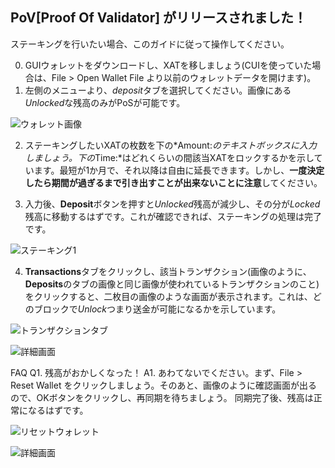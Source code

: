 ## PoV[Proof Of Validator] がリリースされました！

ステーキングを行いたい場合、このガイドに従って操作してください。

0. GUIウォレットをダウンロードし、XATを移しましょう(CUIを使っていた場合は、File > Open Wallet File より以前のウォレットデータを開けます)。
1. 左側のメニューより、*deposit*タブを選択してください。画像にある*Unlocked*な残高のみがPoSが可能です。

![ウォレット画像](https://lh3.googleusercontent.com/nJKh4wwx-rkwZcd6wIT6KPbNVmBvGW72waDJ6mWd_fMq3gNH8Ve5onoEavynLVP8DDLhGz_s8cXJ3T3RFamj9057oh88Ns-rP9b8AOEoHxTx-dnTTtEkkQB8lUV31Q1QAODW5GjEzGReXhzryY_X1XnkpWabRnrlbxWgJnJC3utqeD5CFE47BV-ZH26AiskHuylpKKgCPOLBrqREe-CjtF7uMc4VBrUbD0qa-NaYhuLR4WoLNlv9Kwp6OVjqdefoulJgiPztg15o9xYaCoeEHIYYTIFA3xDYYCIiuu6yOTVRLIr-Ey6DdeKVp5wPAlkgeCOKCXQASIUXVuj5k6wLISpDyQ1RQm3CjO1EBtp0MD7KPSaHcG3G2vuPbvDG3Z8iqSMrcrZDgSZGJhLukh1b8NT5VBppnvmpSH_91REAPl2DUSQWHB_fQED7ChuVCdM0omdI9JMZ2alRDjtqSmBM9ZPwaOiuv254hJs5Gd1txFB9SIiXaBG1HR5dEvhCgjf1-X_cJ7eoMsKH_ghX2iegqqmLvyLjasZE7dZhR7FVWEg9kSSMvnEjgcW8Eyzx5JLDL93_OrJxKjgNHvNldT4kAylgZaChpUoj2K4BvB8ZH2U4-9EdL-LyuDcjQ5LUkvf9L_Nfdc5ifFMICqEeaenJoC8hWB7V3R_e=w987-h585-no)

2. ステーキングしたいXATの枚数を下の*Amount:*のテキストボックスに入力しましょう。下の*Time:*はどれくらいの間該当XATをロックするかを示しています。最短が1か月で、それ以降は自由に延長できます。しかし、**一度決定したら期間が過ぎるまで引き出すことが出来ないことに注意**してください。

3. 入力後、**Deposit**ボタンを押すと*Unlocked*残高が減少し、その分が*Locked*残高に移動するはずです。これが確認できれば、ステーキングの処理は完了です。

![ステーキング1](https://lh3.googleusercontent.com/_zYEZm32-mmGsn0bJ7PfnYLeGIJuz0k2ExkoGeXsANJAa5dT4SNump1BLRhlC3_HD2gl61GncqkZqa3pC7GbGJJaDBgJQp2x8EpSKN108YSiN8uimPclklLqtlyLkdSRpNLU9i5RTm-wqHEKoMeGh4mJ95J6v0xxZ2QBOcDrn-DizMXLewZ0qp-o4F5SainWRJmxm0JpNtqwtqIy92enfZhp6T-iwEVJ4hmpE6FlkoPOyuSc7gG1AXgsmHFO8pC6qDL16H0RZZQZHaOZ0JYPUFN08GYBayOVcBUEg1EDFwHBF9IBor-JKrMLmwtBFDFd5bDEbM5amWZKsf370oZlBeYh1T7X2JxZNA9v-9o0p_Dohb6S1wCjkak6_Geztw0iUjXl5K_1FMX9Pz6pzKzBV_e8ihxwQ9BApAWHlB2KfgAabvsoKBxb_FKvLeLacHEZiz5Wxr_SQ6KQoQgZuOwqjrlpaqKQD3QqmkDuV-VxLu8LbUJZa_CChC8gEuCamx8rbsrS2sK9_oMKWVyOWQjx1K6vfRaJYb8fwAP8dHNw4RduNL0i1iO0ZDJxjMrhK1GWgBsV6etd3xtty_hzY8ahLyXBKmJPEWWxNtMPJoDbp-Wmz5akn2PZ_N4qTy23U0LOeVlavBpBF9rigz6tLF--fKuvQNbDKTnq=w975-h583-no)

4. **Transactions**タブをクリックし、該当トランザクション(画像のように、**Deposits**のタブの画像と同じ画像が使われているトランザクションのこと)をクリックすると、二枚目の画像のような画面が表示されます。これは、どのブロックで*Unlock*つまり送金が可能になるかを示しています。

![トランザクションタブ](https://lh3.googleusercontent.com/wgJJo5mHQV-NfUNKTpWZe-lkcLxBENUnRnKKalGiqetUhtXp3ws-e2cdKAaBtMeslIzq3ExXz7M4ce5p_MAFyf428M026qi-aYCp18v1QcAaNojAC-PMh8LC3DTItzKO-ESmW4WUmSHUW73Df3fH9lB_E5-RpyamcSHA_Q1URBOwOaClb5Y2xFC9OxOut7ryktbGxpLaEJ_T2uEetkO_tg0pFLeRgTPOai6SKD7pdd6CYMymlJbcuwm_NstFtH5-opvRwIvtXe8Rkc6c3-eQNTgaBCLuQkBAE2rLhikwMZHAF7_6_vr8tcuRzEP3TN4kckATTyyG-z9zHWXhCJtJbhxkihXogxHfPPwBM3cNF8-0sOY6AoMYDgLpUdDrV0pqmc9_KAMJwXTNZQy7r4dSsAdev3KYzMUxvrv-uFUtCQo16dmYHE67bpwixsXt6bbztscelaMgeQwis1SmEmPNxHa0GcFz32SQ4j2Vz2eBhSjbgzv8IG-95e2wSesh7pWjIDaJ8Ax0pvn_TNNr5MzVsv8oNWisHI3G-KRxkwPFGsqQlIpPCH_l82sdYk4dwDbJBOJGRF2nwitZho8F9-KbkqKkZDvbCDC6eIZ0zPjJRzETEw3Yp_qHyvm2uOx1wTfR3KvNOUgwHh3-6GlMjTZn-d6644_iN58G=w634-h378-no)

![詳細画面](https://lh3.googleusercontent.com/sJGRtQNCcBxSaLp75U4jgSrHoHK0e8Q34TxC-bBFxsUHegQxWV5OuaSKaRRNqNqHEkqRhmAArIKbqZgFpB4FoQ1JfrOhorIYuDAwz1j8N1WIqJLXrW7D7QDbcu2bQ0Bc5D2Hn2U33mS8SRMagIP4aBEmpUlrAQpbq-los0ru0fhCX6_sAgV0_VxsrcddP6JQFKPUpev0x6_lgrCdspZRZHvKee5VrHoD1kb41j_7X9V-BucQp8JZCjMs1b-dW29cEPXbR3Q_AIL5o5T9wArGhlcGBu_4a_i5LCfu9Qeo2dDa_MMFl6XN7djA6sCIBUCnsfHOeS14q8XFndM55PL4d-oZ9cmdfpFAbrLWTLjycv_Z2gdo_gxeqRLkCE7sYWu3BUdWdLeL8yvu5ZX2A-ZuHMwtnnHrihaHSu8wHOxcoUyXzHVzR-wnfZLrzi1BNg_jkgUQC_gEV-2MvRtSAX74_0xjkIA3HUxrUoP2Z1oYrXF446x1hH-xFwblWUrILCyhQt2EHKqgQjbuzZXntkBrXUnKU3VXw-jlNIQVOxDTAhmPzf13EdexT99RtMZb26DZByXi_ia1cJdF-R4q0b8xE1Efnqk_NUTpejOaSSVPrB6sxceJOM6Y62Z8G_5bFDWfg5Z9UKmyvNTQE1SJpoh7kq5ScMn6fYRv=w634-h378-no)

FAQ
Q1. 残高がおかしくなった！
A1. あわてないでください。まず、File > Reset Wallet をクリックしましょう。そのあと、画像のように確認画面が出るので、OKボタンをクリックし、再同期を待ちましょう。
同期完了後、残高は正常になるはずです。

![リセットウォレット](https://lh3.googleusercontent.com/h-_WSU-28vRqrvXTYVgrjgufNOEfNCN-Z6__IPb1fsegAmP8bTc9373equF03mv5lZFPUWrGyqcjwJ8PYXjhvEzhS-1heWgqkWZH50E83uvICDUUjrnaK8boma9GQF5gm1o4Y3PF7BsJ_Rlv1O3yXZkgArlP1nlaFUOGCO5Iygzg-K4PjPVyJSfF0xRtxgKt13Kwipn926WFW2yqp1YyupoRYTv9CHa-KxnApeTkyK6TUwOsf9vWCCcP6Lrk-roARpg6LBLWy-tDcb-CPN-iXvpPCK-fzV54IJ42rbDD21IOCDmwO9S9ygHZjXP0SDt_lJkFwJSJRh9YyIEKWvx5YAM3WBhoYW2Mr4tRIsbwYc2n9EaRDDZ62cHUS4hxXrPhS3Wgf8Ok9XMZYXddDSMOsojYtDWko-nbbXS2shTm7Qz9Jids1aeVJPRALVpJUV09zhjwoueUwO3ddumXZqmnOZRNfmOqTZ9g8ZX0MqOR42KCopty39AX6rJfp0kOac_1H4NEesqNKCLTOqeO6EXd9pVhRUjoXqHuw1efF5uZBe0qUnI52VzRYlEwpA6rhnxxFp6v8H0_294YIBoOSDm3qvYZAswLUI0hB5upKiTmF3EfIAecanFNp3QT_3rwOMM4OQo3bl5ii9ARbVNf-4QT7P6adlqRcHHW=w634-h380-no)

![詳細画面](https://lh3.googleusercontent.com/whdydOFvxAM7T6IOyPz8NZQvEz8DA3xKbChaAIx68I9pfnv45sRQJO8cH5sjFFGVsIz1INHv5WEjVu5GVLgWoNwAy_fMESFJ3X55NeQy5wo9YTgcuv_7toPnqNrxzFNBMNuoFS1giqJIGn1sopCdYHwepqg1G62zmTt_wohcdjYajEOm9uYIq7YmoCya3RKuaQdUUiI16n7EjGxvQ94-vi-Fa774qFHcW8ZriuzCg1M29ZEY9f5duJ3vGLc45ZZGOZIIDolnX6_W4uPp2FdlAAchIjr5kdFsULdVf4TUsV7J777bxH7zydoisVHBQfV1qLsHPTygNQ8r5hNstyQsuDuXiGXZVoMvpKFnhS_tE2cWvK9n72X0-5h452yXk1zGM7cTYhaN4u9NsuILPizAz1VpTBcXdcbex5-71TmDdLbu97XhXQlg-3UfVrsPL2BhatxYybQUxdu5XeAupofMN145a-z890jb7_vQ1HFHTnyIiuXt2ywHhG38dss0fyn-JJtAjqdyLf4Hir6pTIHn364e9ls4k1ZGGXxcIvz6r4oC-Y2PvqT_JFuSY94gzyifg10gYfNIXeqDd7cS5WgyJldLA8hsIZIrAA9W4etRE1hnVsafJ0LBaBPnth2J_YT0ecLkCM-YbRwqSWcgCOI8bav2tXxSDnSj=w634-h377-no)
